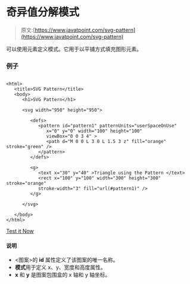 # 奇异值分解模式

> 原文:[https://www.javatpoint.com/svg-pattern](https://www.javatpoint.com/svg-pattern)

可以使用<pattern>元素定义模式。它用于以平铺方式填充图形元素。</pattern>

### 例子

```

<html>
   <title>SVG Pattern</title>
   <body>
      <h1>SVG Pattern</h1>

      <svg width="950" height="950">

         <defs>
            <pattern id="pattern1" patternUnits="userSpaceOnUse"
               x="0" y="0" width="100" height="100"
               viewBox="0 0 3 4" >
               <path d="M 0 0 L 3 0 L 1.5 3 z" fill="orange" stroke="green" />
            </pattern> 
         </defs>

         <g>
            <text x="30" y="40" >Triangle using the Pattern </text>
            <rect x="100" y="100" width="300" height="300" stroke="orange" 
            stroke-width="3" fill="url(#pattern1)" />
         </g> 

      </svg>

   </body>
</html>

```

[Test it Now](https://www.javatpoint.com/oprweb/test.jsp?filename=svgpattern1)

#### 说明

*   <图案>的 **id** 属性定义了该图案的唯一名称。
*   **模式**用于定义 x、y、宽度和高度属性。
*   **x** 和 **y** 是图案包围盒的 x 轴和 y 轴坐标。